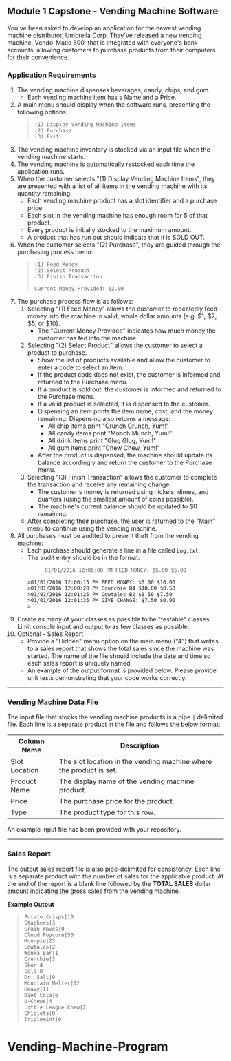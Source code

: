 ## Module 1 Capstone - Vending Machine Software

You've been asked to develop an application for the newest vending machine distributor, 
Umbrella Corp. They've released a new vending machine, Vendo-Matic 800, that is integrated 
with everyone's bank accounts, allowing customers to purchase products from their computers for their convenience. 

### **Application Requirements**

1. The vending machine dispenses beverages, candy, chips, and gum.  
   - Each vending machine item has a Name and a Price. 
2. A main menu should display when the software runs, presenting the following options:
    > ```
    > (1) Display Vending Machine Items
    > (2) Purchase
    > (3) Exit
    > ```
3. The vending machine inventory is stocked via an input file when the vending machine
starts. 
4. The vending machine is automatically restocked each time the application runs. 
5. When the customer selects "(1) Display Vending Machine Items", they are presented 
with a list of all items in the vending machine with its quantity remaining:
    - Each vending machine product has a slot identifier and a purchase price. 
    - Each slot in the vending machine has enough room for 5 of that product. 
    - Every product is initially stocked to the maximum amount. 
    - A product that has run out should indicate that it is SOLD OUT.
6. When the customer selects "(2) Purchase", they are guided through the purchasing 
process menu:
    >```
    >(1) Feed Money
    >(2) Select Product
    >(3) Finish Transaction
    >
    > Current Money Provided: $2.00
    >```
7. The purchase process flow is as follows: 
    1. Selecting "(1) Feed Money" allows the customer to repeatedly feed money into the 
    machine in valid, whole dollar amounts (e.g. $1, $2, $5, or $10).
        - The "Current Money Provided" indicates how much money the customer 
        has fed into the machine. 
    2. Selecting "(2) Select Product" allows the customer to select a product to 
    purchase. 
        - Show the list of products available and allow the customer to enter 
        a code to select an item.
        - If the product code does not exist, the customer is informed and returned 
        to the Purchase menu. 
        - If a product is sold out, the customer is informed and returned to the 
        Purchase menu. 
        - If a valid product is selected, it is dispensed to the customer. 
        - Dispensing an item prints the item name, cost, and the money 
        remaining. Dispensing also returns a message:
          - All chip items print "Crunch Crunch, Yum!"
          - All candy items print "Munch Munch, Yum!"
          - All drink items print "Glug Glug, Yum!"
          - All gum items print "Chew Chew, Yum!"
        - After the product is dispensed, the machine should update its balance 
        accordingly and return the customer to the Purchase menu.
    3. Selecting "(3) Finish Transaction" allows the customer to complete the 
    transaction and receive any remaining change. 
        - The customer's money is returned using nickels, dimes, and quarters 
        (using the smallest amount of coins possible). 
        - The machine's current balance should be updated to $0 remaining. 
    4. After completing their purchase, the user is returned to the "Main" menu to 
    continue using the vending machine.
8. All purchases must be audited to prevent theft from the vending machine:
   - Each purchase should generate a line in a file called `Log.txt`.
   - The audit entry should be in the format: 
        >```
        > 01/01/2016 12:00:00 PM FEED MONEY: $5.00 $5.00
         >01/01/2016 12:00:15 PM FEED MONEY: $5.00 $10.00
         >01/01/2016 12:00:20 PM Crunchie B4 $10.00 $8.50
         >01/01/2016 12:01:25 PM Cowtales B2 $8.50 $7.50
         >01/01/2016 12:01:35 PM GIVE CHANGE: $7.50 $0.00
         >```
9. Create as many of your classes as possible to be "testable" classes. Limit console 
input and output to as few classes as possible. 
10. Optional - Sales Report
    - Provide a "Hidden" menu option on the main menu ("4") that writes to a sales 
    report that shows the total sales since the machine was started. The name of the 
    file should include the date and time so each sales report is uniquely named.
    - An example of the output format is provided below. Please provide unit tests demonstrating that your code works correctly. 
___
### **Vending Machine Data File**
The input file that stocks the vending machine products is a pipe `|` delimited file. Each line is a separate product in the file and follows the below format:

| Column Name   | Description |
----------------|-------------|
| Slot Location | The slot location in the vending machine where the product is set. |
| Product Name  | The display name of the vending machine product.                   |
| Price         | The purchase price for the product.                                |
| Type          | The product type for this row.                                     |

An example input file has been provided with your repository.

 ---
###  **Sales Report**
The output sales report file is also pipe-delimited for consistency. Each line is a separate product with the number of sales for the applicable product. At the 
end of the report is a blank line followed by the **TOTAL SALES** dollar amount indicating the gross sales from the vending machine.

**Example Output**

>```
>Potato Crisps|10
>Stackers|3
>Grain Waves|0
>Cloud Popcorn|50
>Moonpie|23
>Cowtales|2
>Wonka Bar|1
>Crunchie|3
>Skor|4
>Cola|8
>Dr. Salt|9
>Mountain Melter|12
>Heavy|11
>Diet Cola|6
>U-Chews|4
>Little League Chew|2
>Chiclets|0
>Triplemint|0
>```
# Vending-Machine-Program
